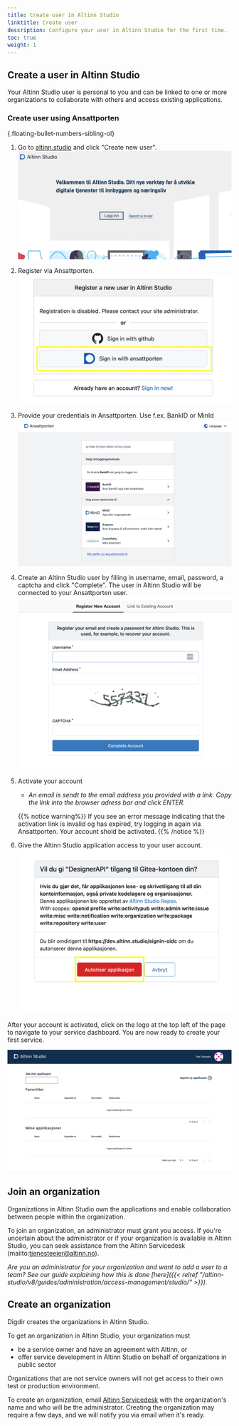 ```yaml
---
title: Create user in Altinn Studio
linktitle: Create user
description: Configure your user in Altinn Studio for the first time.
toc: true
weight: 1
---
```


## Create a user in Altinn Studio

Your Altinn Studio user is personal to you and can be linked to one or more organizations to collaborate with others and access existing applications.

### Create user using Ansattporten
{.floating-bullet-numbers-sibling-ol}

1. Go to [altinn.studio](https://altinn.studio) and click "Create new user".
   ![Welcome](velkommen.png "Welcome")
2. Register via Ansattporten.
   ![Register via Ansattporten](register-user.png "Register via Ansattporten")
3. Provide your credentials in Ansattporten. Use f.ex. BankID or MinId
   ![Ansattporten login](ansattporten.png "Ansattporten login")
4. Create an Altinn Studio user by filling in username, email, password, a captcha and click "Complete".
   The user in Altinn Studio will be connected to your Ansattporten user.
   ![Register user in Altinn Studio](register-new-gitea-user.png "Register user in Altinn Studio")
5. Activate your account
   - *An email is sendt to the email address you provided with a link. Copy the link into the browser adress bar and click ENTER.*
   
   {{% notice warning%}}
   If you see an error message indicating that the activation link is invalid og has expired, try logging in again via 
   Ansattporten. Your account shold be activated.
   {{% /notice %}}
6. Give the Altinn Studio application access to your user account.
   ![Authorize the Altinn Studio application](./authorize-application.png "Authorize the Altinn Studio application")

After your account is activated, click on the logo at the top left of the page to navigate to your service dashboard.
You are now ready to create your first service.

![Service dashboard upon first login](./empty-dashboard.png?width=500 "Service dashboard upon first login")

## Join an organization

Organizations in Altinn Studio own the applications and enable collaboration between people within the organization.

To join an organization, an administrator must grant you access.
If you're uncertain about the administrator or if your organization is available in Altinn Studio,
you can seek assistance from the Altinn Servicedesk (mailto:tjenesteeier@altinn.no).

_Are you an administrator for your organization and want to add a user to a team? See our guide explaining how this is 
done [here]({{< relref "/altinn-studio/v8/guides/administration/access-management/studio/" >}})._

## Create an organization

Digdir creates the organizations in Altinn Studio.

To get an organization in Altinn Studio, your organization must

- be a service owner and have an agreement with Altinn, or
- offer service development in Altinn Studio on behalf of organizations in public sector

Organizations that are not service owners will not get access to their own test or production environment.

To create an organization, email [Altinn Servicedesk](mailto:tjenesteeier@altinn.no) with the organization's name and who will be the administrator.
Creating the organization may require a few days, and we will notify you via email when it's ready.

